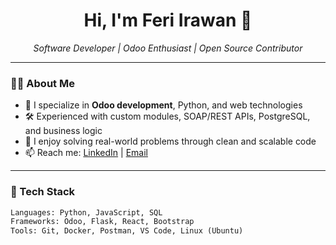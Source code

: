 <h1 align="center">Hi, I'm Feri Irawan 👋</h1>
<p align="center">
  <em>Software Developer | Odoo Enthusiast | Open Source Contributor</em>
</p>

---

### 🧑‍💻 About Me

- 🌱 I specialize in **Odoo development**, Python, and web technologies
- 🛠️ Experienced with custom modules, SOAP/REST APIs, PostgreSQL, and business logic
- 🧩 I enjoy solving real-world problems through clean and scalable code
- 📫 Reach me: [LinkedIn](https://linkedin.com/in/your-profile) | [Email](mailto:you@example.com)

---

### 🔧 Tech Stack

```python
Languages: Python, JavaScript, SQL  
Frameworks: Odoo, Flask, React, Bootstrap  
Tools: Git, Docker, Postman, VS Code, Linux (Ubuntu)
